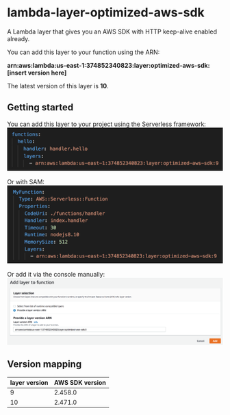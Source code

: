 # lambda-layer-optimized-aws-sdk

A Lambda layer that gives you an AWS SDK with HTTP keep-alive enabled already.

You can add this layer to your function using the ARN:

**arn:aws:lambda:us-east-1:374852340823:layer:optimized-aws-sdk:[insert version here]**

The latest version of this layer is **10**.

## Getting started

You can add this layer to your project using the Serverless framework:
![](/docs/images/sls-example.png)

Or with SAM:
![](/docs/images/sam-example.png)

Or add it via the console manually:
![](/docs/images/console-example.png)

## Version mapping

| layer version | AWS SDK version |
|---|---|
| 9 | 2.458.0 |
| 10 | 2.471.0 |
